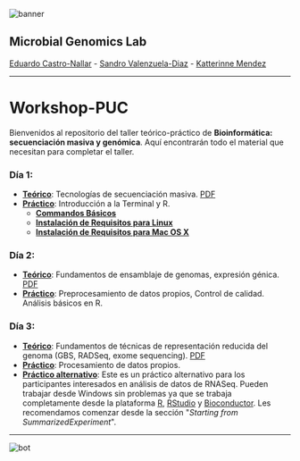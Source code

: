 ![banner](https://github.com/microgenomics/Workshop-PUC/blob/master/images/logocbibhorizontal.png?raw=true)

## Microbial Genomics Lab

[Eduardo Castro-Nallar](https://github.com/ecastron) - [Sandro Valenzuela-Diaz](https://github.com/Sanrrone) - [Katterinne Mendez](https://github.com/Katterinne)

---

# Workshop-PUC

Bienvenidos al repositorio del taller teórico-práctico de **Bioinformática: secuenciación masiva y genómica**. Aquí encontrarán todo el material que necesitan para completar el taller.


### Día 1: 

+ [**Teórico**](https://www.dropbox.com/s/w8f1y69ppadcdfp/d%C3%ADa01.key?dl=1): Tecnologías de secuenciación masiva. [PDF](https://www.dropbox.com/s/hk1n5l754f9my9e/d%C3%ADa01.pdf?dl=1)
+ [**Práctico**](https://github.com/microgenomics/Workshop-PUC/blob/master/dia1/Dia1_introduccion.md): Introducción a la Terminal y R.
	+ **[Commandos Básicos](https://github.com/microgenomics/Workshop-PUC/blob/master/dia1/GuiaComandosBasicosTerminal.md)**
	+ **[Instalación de Requisitos para Linux](https://github.com/microgenomics/Workshop-PUC/blob/master/dia1/Guide_InstallPrograms_Linux.md)**
	+ **[Instalación de Requisitos para Mac OS X](https://github.com/microgenomics/Workshop-PUC/blob/master/dia1/Guide_InstallPrograms_Mac.md)**
 
### Día 2:

+ [**Teórico**](https://www.dropbox.com/s/czbxy0evk92t7w8/d%C3%ADa02.key?dl=1): Fundamentos de ensamblaje de genomas, expresión génica. [PDF](https://www.dropbox.com/s/wkwplr47m8tc8co/d%C3%ADa02.pdf?dl=1)
+ [**Práctico**](https://github.com/microgenomics/Workshop-PUC/blob/master/dia2/Dia2_Assembly.md): Preprocesamiento de datos propios, Control de calidad. Análisis básicos en R.

### Día 3:

+ [**Teórico**](https://www.dropbox.com/s/pe4ekfohge81aed/d%C3%ADa03.key?dl=1): Fundamentos de técnicas de representación reducida del genoma (GBS, RADSeq, exome sequencing). [PDF](https://www.dropbox.com/s/kg2lx02ad5zbsv6/d%C3%ADa03.pdf?dl=1)
+ [**Práctico**](https://github.com/microgenomics/Workshop-PUC/blob/master/dia3/Dia3_RAD-seq.md): Procesamiento de datos propios.
+ [**Práctico alternativo**](https://f1000research.com/articles/4-1070/v2): Este es un práctico alternativo para los participantes interesados en análisis de datos de RNASeq. Pueden trabajar desde Windows sin problemas ya que se trabaja completamente desde la plataforma [R](https://www.r-project.org), [RStudio](https://www.rstudio.com) y [Bioconductor](https://www.bioconductor.org). Les recomendamos comenzar desde la sección "*Starting from SummarizedExperiment*".  
---

![bot](https://github.com/microgenomics/Workshop-PUC/blob/master/images/huincha.jpg?raw=true)
